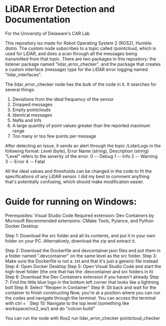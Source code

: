# LiDAR Error Detection and Documentation
For the University of Delaware's CAR Lab

This repository iss made for Robot Operating System 2 (ROS2), Humble distro. The custom node subscribes to a topic called /pointcloud, which is used for LiDAR, and does a scan through all the messages being transmitted from that topic. There are two packages in this repository: the listener package named "lidar_error_checker", and the package that creates a custom interface (message) type for the LiDAR error logging named "lidar_interfaces".

The lidar_error_checker node has the bulk of the code in it. It searches for several things:
1. Deviations from the ideal frequency of the sensor
2. Dropped messages
3. Empty pointclouds
4. Identical messages
5. NaNs and Infs
6. A large quantity of point values greater than the reported maximum range
7. Too many or too few points per message

After detecting an issue, it sends an alert through the topic /LidarLogs in the following format:
   Level (byte), Error Name (string), Description (string)
"Level" refers to the severity of the error.
0 -- Debug
1 -- Info
2 -- Warning
3 -- Error
4 -- Fatal

All the ideal values and thresholds can be changed in the code to fit the specifications of any LiDAR sensor. I did my best to comment anything that's potentially confusing, which should make modification easier.


# Guide for running on Windows:
Prerequisites:
  Visual Studio Code
    Required extension: Dev Containers by Microsoft
    Recommended extensions: CMake Tools, Pylance, and Python
  Docker Desktop

Step 1: Download the src folder and all its contents, and put it in your own folder on your PC. Alternatively, download the zip and extract it.




Step 2: Download the Dockerfile and devcontainer.json files and put them in a folder named ".devcontainer" on the same level as the src folder.
Step 3: Make sure the Dockerfile is not a .txt and that it's just a generic file instead
Step 4: Open Docker Desktop
Step 5: Open Visual Studio Code and start the high-level folder (the one that has the .devcontainer and src folders in it)
Step 6: Download the Dev Containers extension if you haven't already
Step 7: Find the little blue logo in the bottom left corner that looks like a lightning bolt
Step 8: Select "Reopen in Container"
Step 9: Sit back and wait for the container to finish constructing
Now, you're at a position where you can run the codes and navigate through the terminal. You can access the terminal with ctrl + ` 
Step 10: Navigate to the top level (something like workspace/ros2_ws/) and do "colcon build"


You can run the node with Ros2 run lidar_error_checker pointcloud_checker
